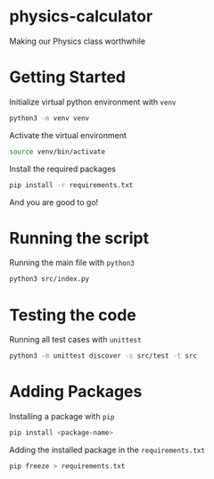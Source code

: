 # physics-calculator
Making our Physics class worthwhile

# Getting Started

Initialize virtual python environment with `venv`

```bash
python3 -m venv venv
```

Activate the virtual environment

```bash
source venv/bin/activate
```

Install the required packages

```bash
pip install -r requirements.txt
```

And you are good to go!

# Running the script

Running the main file with `python3`

```bash
python3 src/index.py
```

# Testing the code

Running all test cases with `unittest`

```bash
python3 -m unittest discover -s src/test -t src
```

# Adding Packages

Installing a package with `pip`

```bash
pip install <package-name>
```

Adding the installed package in the `requirements.txt`

```bash
pip freeze > requirements.txt
```
